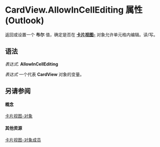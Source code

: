 
# CardView.AllowInCellEditing 属性 (Outlook)

返回或设置一个 **布尔** 值，确定是否在 **[卡片视图-](cdac229b-f2b6-9ecb-e1a7-b53509426570.md)** 对象允许单元格内编辑。读/写。


## 语法

 _表达式_. **AllowInCellEditing**

 _表达式_ 一个代表 **CardView** 对象的变量。


## 另请参阅


#### 概念


[卡片视图-对象](cdac229b-f2b6-9ecb-e1a7-b53509426570.md)
#### 其他资源


[卡片视图-对象成员](8b9eda10-1ece-c961-e432-3fca6dfb4f07.md)